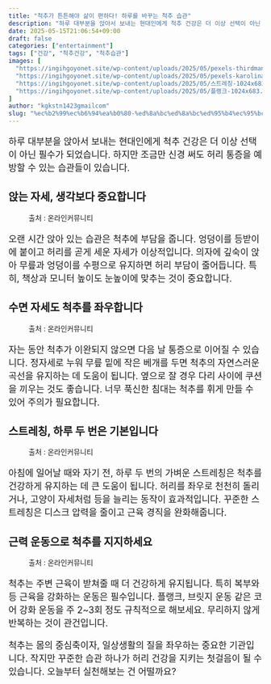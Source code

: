```yaml
---
title: "척추가 튼튼해야 삶이 편하다! 하루를 바꾸는 척추 습관"
description: "하루 대부분을 앉아서 보내는 현대인에게 척추 건강은 더 이상 선택이 아닌 필수가 되었습니다. 하지만 조금만 신경 써도 허리 통증을 예방할 수 있는 습관들이 있습니다."
date: 2025-05-15T21:06:54+09:00
draft: false
categories: ["entertainment"]
tags: ["건강", "척추건강", "척추습관"]
images: [
  "https://ingihgoyonet.site/wp-content/uploads/2025/05/pexels-thirdman-5318976-1024x683.jpg"
  "https://ingihgoyonet.site/wp-content/uploads/2025/05/pexels-karolina-grabowska-4506257-1024x683.jpg"
  "https://ingihgoyonet.site/wp-content/uploads/2025/05/스트레칭-1024x683.jpg"
  "https://ingihgoyonet.site/wp-content/uploads/2025/05/플랭크-1024x683.jpg"
]
author: "kgkstn1423gmailcom"
slug: "%ec%b2%99%ec%b6%94%ea%b0%80-%ed%8a%bc%ed%8a%bc%ed%95%b4%ec%95%bc-%ec%82%b6%ec%9d%b4-%ed%8e%b8%ed%95%98%eb%8b%a4-%ed%95%98%eb%a3%a8%eb%a5%bc-%eb%b0%94%ea%be%b8%eb%8a%94-%ec%b2%99%ec%b6%94-%ec%8a%b5"
---
```


<p style="font-size:18px">하루 대부분을 앉아서 보내는 현대인에게 척추 건강은 더 이상 선택이 아닌 필수가 되었습니다. 하지만 조금만 신경 써도 허리 통증을 예방할 수 있는 습관들이 있습니다.</p> <h2 >앉는 자세, 생각보다 중요합니다</h2> <figure ><img src="https://ingihgoyonet.site/wp-content/uploads/2025/05/pexels-thirdman-5318976-1024x683.jpg" alt="" style="aspect-ratio:16/9;object-fit:cover"/><figcaption >출처 : 온라인커뮤니티</figcaption></figure> <p style="font-size:18px">오랜 시간 앉아 있는 습관은 척추에 부담을 줍니다. 엉덩이를 등받이에 붙이고 허리를 곧게 세운 자세가 이상적입니다. 의자에 깊숙이 앉아 무릎과 엉덩이를 수평으로 유지하면 허리 부담이 줄어듭니다. 특히, 책상과 모니터 높이도 눈높이에 맞추는 것이 중요합니다.</p> <h2 >수면 자세도 척추를 좌우합니다</h2> <figure ><img src="https://ingihgoyonet.site/wp-content/uploads/2025/05/pexels-karolina-grabowska-4506257-1024x683.jpg" alt="" style="aspect-ratio:16/9;object-fit:cover"/><figcaption >출처 : 온라인커뮤니티</figcaption></figure> <p style="font-size:18px">자는 동안 척추가 이완되지 않으면 다음 날 통증으로 이어질 수 있습니다. 정자세로 누워 무릎 밑에 작은 베개를 두면 척추의 자연스러운 곡선을 유지하는 데 도움이 됩니다. 옆으로 잘 경우 다리 사이에 쿠션을 끼우는 것도 좋습니다. 너무 푹신한 침대는 척추를 휘게 만들 수 있어 주의가 필요합니다.</p> <h2 >스트레칭, 하루 두 번은 기본입니다</h2> <figure ><img src="https://ingihgoyonet.site/wp-content/uploads/2025/05/스트레칭-1024x683.jpg" alt="" style="aspect-ratio:16/9;object-fit:cover"/><figcaption >출처 : 온라인커뮤니티</figcaption></figure> <p style="font-size:18px">아침에 일어날 때와 자기 전, 하루 두 번의 가벼운 스트레칭은 척추를 건강하게 유지하는 데 큰 도움이 됩니다. 허리를 좌우로 천천히 돌리거나, 고양이 자세처럼 등을 늘리는 동작이 효과적입니다. 꾸준한 스트레칭은 디스크 압력을 줄이고 근육 경직을 완화해줍니다.</p> <h2 >근력 운동으로 척추를 지지하세요</h2> <figure ><img src="https://ingihgoyonet.site/wp-content/uploads/2025/05/플랭크-1024x683.jpg" alt="" style="aspect-ratio:16/9;object-fit:cover"/><figcaption >출처 : 온라인커뮤니티</figcaption></figure> <p style="font-size:18px">척추는 주변 근육이 받쳐줄 때 더 건강하게 유지됩니다. 특히 복부와 등 근육을 강화하는 운동은 필수입니다. 플랭크, 브릿지 운동 같은 코어 강화 운동을 주 2~3회 정도 규칙적으로 해보세요. 무리하지 않게 반복하는 것이 관건입니다.</p> <p style="font-size:18px">척추는 몸의 중심축이자, 일상생활의 질을 좌우하는 중요한 기관입니다. 작지만 꾸준한 습관 하나가 허리 건강을 지키는 첫걸음이 될 수 있습니다. 오늘부터 실천해보는 건 어떨까요?</p>